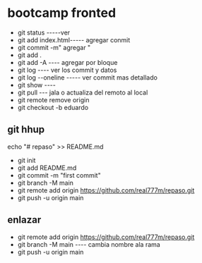 # bootcamp fronted


* git status -----ver 
* git add index.html----- agregar conmit
* git commit -m" agregar "
* git add .
* git add -A ---- agregar por bloque
* git log ---- ver los commit y datos
* git log --oneline ----- ver commit mas detallado
* git show ----
* git pull --- jala o actualiza del remoto al local
* git remote remove origin
* git checkout -b eduardo




##  git hhup

echo "# repaso" >> README.md
* git init
* git add README.md
* git commit -m "first commit"
* git branch -M main
* git remote add origin https://github.com/real777m/repaso.git
* git push -u origin main

## enlazar 

* git remote add origin https://github.com/real777m/repaso.git
* git branch -M main ---- cambia nombre ala rama
* git push -u origin main
